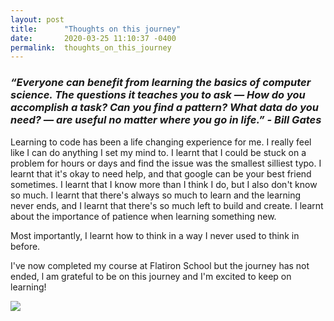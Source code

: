 ```yaml
---
layout: post
title:      "Thoughts on this journey"
date:       2020-03-25 11:10:37 -0400
permalink:  thoughts_on_this_journey
---
```


### *“Everyone can benefit from learning the basics of computer science. The questions it teaches you to ask — How do you accomplish a task? Can you find a pattern? What data do you need? — are useful no matter where you go in life.” - Bill Gates*


Learning to code has been a life changing experience for me. I really feel like I can do anything I set my mind to. 
I learnt that I could be stuck on a problem for hours or days and find the issue was the smallest silliest typo. I learnt that it's okay to need help, and that google can be your best friend sometimes. I learnt that I know more than I think I do, but I also don't know so much. I learnt that there's always so much to learn and the learning never ends, and I learnt that there's so much left to build and create. I learnt about the importance of patience when learning something new. 

Most importantly, I learnt how to think in a way I never used to think in before.

I've now completed my course at Flatiron School but the journey has not ended, l am grateful to be on this journey and I'm excited to keep on learning!

![](https://media.giphy.com/media/hEIuLmpW9DmGA/giphy.gif)
